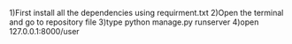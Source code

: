 1)First install all the dependencies using requirment.txt
2)Open the terminal and go to repository file
3)type python manage.py runserver
4)open 127.0.0.1:8000/user
